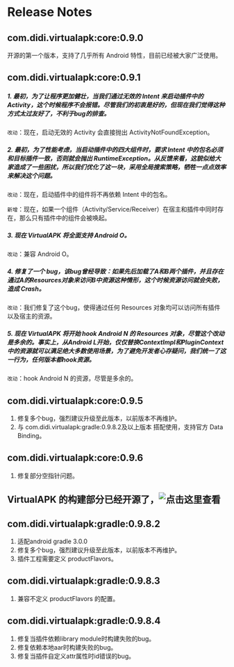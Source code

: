 # Release Notes

## com.didi.virtualapk:core:0.9.0
开源的第一个版本，支持了几乎所有 Android 特性，目前已经被大家广泛使用。

## com.didi.virtualapk:core:0.9.1
##### 1. 最初，为了让程序更加健壮，当我们通过无效的 Intent 来启动插件中的 Activity，这个时候程序不会报错。尽管我们的初衷是好的，但现在我们觉得这种方式太过友好了，不利于bug的排查。

```改动```：现在，启动无效的 Activity 会直接抛出 ActivityNotFoundException。

##### 2. 最初，为了性能考虑，当启动插件中的四大组件时，要求 Intent 中的包名必须和目标插件一致，否则就会抛出 RuntimeException。从反馈来看，这貌似给大家造成了一些困扰，所以我们优化了这一块，采用全局搜索策略，牺牲一点点效率来解决这个问题。

```改动```：现在，启动插件中的组件将不再依赖 Intent 中的包名。

```新增```：现在，如果一个组件（Activity/Service/Receiver）在宿主和插件中同时存在，那么只有插件中的组件会被唤起。

##### 3. 现在 VirtualAPK 将全面支持 Android O。

```改动```：兼容 Android O。

##### 4. 修复了一个 bug，该bug曾经导致：如果先后加载了A和B两个插件，并且存在通过A的Resources对象来访问B中资源这种情形，这个时候资源访问就会失败，造成 Crash。

```改动```：我们修复了这个bug，使得通过任何 Resources 对象均可以访问所有插件以及宿主的资源。

##### 5. 现在 VirtualAPK 将开始 hook Android N 的 Resources 对象，尽管这个改动是多余的。事实上，从Android L开始，仅仅替换ContextImpl和PluginContext中的资源就可以满足绝大多数使用场景，为了避免开发者心存疑问，我们统一了这一行为，任何版本都hook资源。

```改动```：hook Android N 的资源，尽管是多余的。

## com.didi.virtualapk:core:0.9.5
1. 修复多个bug，强烈建议升级至此版本，以前版本不再维护。
2. 与 com.didi.virtualapk:gradle:0.9.8.2及以上版本 搭配使用，支持官方 Data Binding。

## com.didi.virtualapk:core:0.9.6
1. 修复部分空指针问题。

## VirtualAPK 的构建部分已经开源了，![点击这里查看](https://github.com/didi/VirtualAPK/tree/master/virtualapk-gradle-plugin)

## com.didi.virtualapk:gradle:0.9.8.2
1. 适配android gradle 3.0.0
2. 修复多个bug，强烈建议升级至此版本，以前版本不再维护。
3. 插件工程需要定义 productFlavors。

## com.didi.virtualapk:gradle:0.9.8.3
1. 兼容不定义 productFlavors 的配置。

## com.didi.virtualapk:gradle:0.9.8.4
1. 修复当插件依赖library module时构建失败的bug。
2. 修复依赖本地aar时构建失败的bug。
3. 修复当插件自定义attr属性时id错误的bug。
